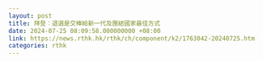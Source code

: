 ```yaml
---
layout: post
title: 拜登︰退選是交棒給新一代及團結國家最佳方式
date: 2024-07-25 08:09:58.000000000 +08:00
link: https://news.rthk.hk/rthk/ch/component/k2/1763042-20240725.htm
categories: rthk
---
```



